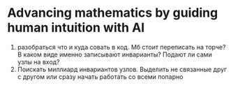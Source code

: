 # Advancing mathematics by guiding human intuition with AI

1) разобраться что и куда совать в код. Мб стоит переписать на торче? В каком виде именно записывают инварианты? Подают ли сами узлы на вход?
1) Поискать миллиард инвариантов узлов. Выделить не связанные друг с другом или сразу начать работать со всеми попарно
